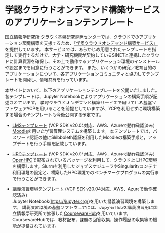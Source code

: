 # 学認クラウドオンデマンド構築サービスのアプリケーションテンプレート

[国立情報学研究所](https://www.nii.ac.jp/) [クラウド基盤研究開発センター](https://www.nii.ac.jp/research/centers/ccrd/)では、クラウドでのアプリケーション環境構築を支援するため、[「学認クラウドオンデマンド構築サービス」](https://cloud.gakunin.jp/ocs/)を提供しています。
本サービスでは、あらかじめ用意されたテンプレートを指定して実行するだけで、大学・研究機関が契約しているSINETと連携したクラウドに計算資源を確保し、その上で動作するアプリケーション環境のインストールや設定までを用意に行うことができます。
また、いくつかの研究／教育目的のアプリケーションについて、各アプリケーションコミュニティと協力してテンプレートを開発し、情報共有を行っています。

本サイトにおいて、以下のアプリケーションテンプレートを公開いたしました。
各テンプレートは、Jupyter Notebookによりアプリケーションの構築手順が記述されています。
学認クラウドオンデマンド構築サービスで用いている基盤ソフトウェアVCPを用いることを前提としていますが、VCPを利用せずに環境構築する場合のテンプレートも今後公開する予定です。


- [LMSテンプレート](https://github.com/nii-gakunin-cloud/ocs-templates/tree/master/Moodle)
(VCP SDK v20.04対応、AWS、Azureで動作確認済み)<br>
[Moodle](https://moodle.org/)を用いた学習管理システムを構築します。
本テンプレートでは，パスワード認証の他にShibboleth認証を利用したMoodleの構築手順と，アップデートを行う手順を記載しています。

- [HPCテンプレート](https://github.com/nii-gakunin-cloud/ocs-templates/tree/master/OpenHPC)
(VCP SDK v20.04対応、AWS、Azureで動作確認済み)<br>
[OpenHPC](https://openhpc.community/)で配布されているパッケージを利用して、クラウド上にHPC環境を構築します。Slurmを利用したジョブスケジューラやSingularityコンテナ利用環境の設定と、構築したHPC環境でのベンチマークプログラムの実行まで行うことができます。

- [講義演習環境テンプレート](https://github.com/nii-gakunin-cloud/ocs-templates/tree/master/CoursewareHub)
(VCP SDK v20.04対応、AWS、Azureで動作確認済み)<br>
Jupyter Notebook(https://jupyter.org/)を用いた講義演習環境を構築します。
講義演習環境の基盤ソフトウェアには、JupyterHubを講義演習用に国立情報学研究所で拡張した[CoursewareHub](https://github.com/NII-cloud-operation)を用いています。
CoursewareHubでは、教材配布、課題の回答収集、操作履歴の収集等の機能が提供されています。
